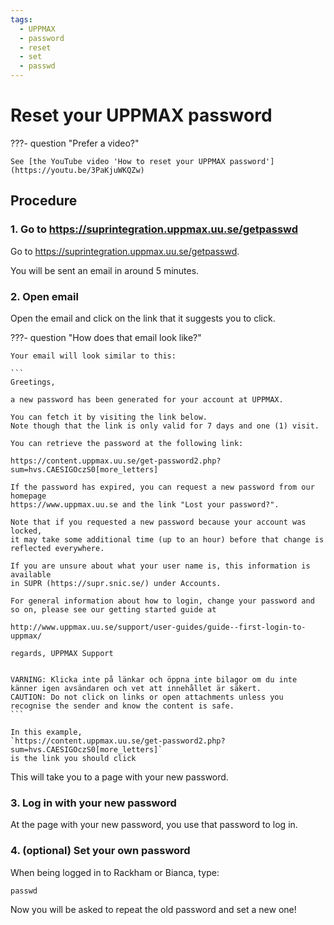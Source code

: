 ```yaml
---
tags:
  - UPPMAX
  - password
  - reset
  - set
  - passwd
---
```


# Reset your UPPMAX password

???- question "Prefer a video?"

    See [the YouTube video 'How to reset your UPPMAX password'](https://youtu.be/3PaKjuWKQZw)

## Procedure

### 1. Go to <https://suprintegration.uppmax.uu.se/getpasswd>

Go to <https://suprintegration.uppmax.uu.se/getpasswd>.

You will be sent an email in around 5 minutes.

### 2. Open email

Open the email and click on the link that it suggests you to click.

???- question "How does that email look like?"

    Your email will look similar to this:

    ```
    Greetings,

    a new password has been generated for your account at UPPMAX.

    You can fetch it by visiting the link below.
    Note though that the link is only valid for 7 days and one (1) visit.

    You can retrieve the password at the following link:

    https://content.uppmax.uu.se/get-password2.php?sum=hvs.CAESIGOczS0[more_letters]

    If the password has expired, you can request a new password from our homepage
    https://www.uppmax.uu.se and the link "Lost your password?".

    Note that if you requested a new password because your account was locked,
    it may take some additional time (up to an hour) before that change is
    reflected everywhere.

    If you are unsure about what your user name is, this information is available
    in SUPR (https://supr.snic.se/) under Accounts.

    For general information about how to login, change your password and
    so on, please see our getting started guide at

    http://www.uppmax.uu.se/support/user-guides/guide--first-login-to-uppmax/

    regards, UPPMAX Support


    VARNING: Klicka inte på länkar och öppna inte bilagor om du inte känner igen avsändaren och vet att innehållet är säkert.
    CAUTION: Do not click on links or open attachments unless you recognise the sender and know the content is safe.
    ```

    In this example, 
    `https://content.uppmax.uu.se/get-password2.php?sum=hvs.CAESIGOczS0[more_letters]`
    is the link you should click

This will take you to a page with your new password.

### 3. Log in with your new password

At the page with your new password, you use that password to log in.

### 4. (optional) Set your own password

When being logged in to Rackham or Bianca, type:

```
passwd
```

Now you will be asked to repeat the old password and set a new one!

